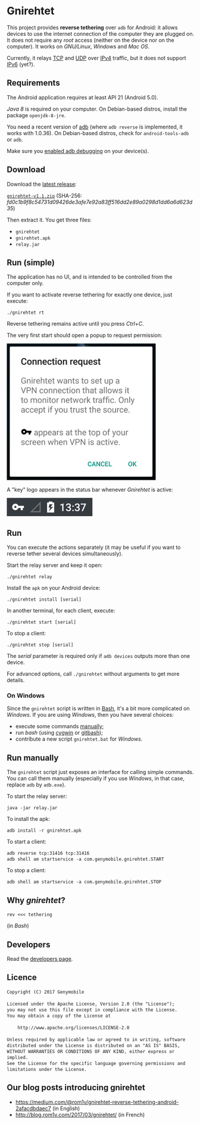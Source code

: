 # Gnirehtet

This project provides **reverse tethering** over `adb` for Android: it
allows devices to use the internet connection of the computer they are plugged
on. It does not require any _root_ access (neither on the device nor on the
computer). It works on _GNU/Linux_, _Windows_ and _Mac OS_.

Currently, it relays [TCP] and [UDP] over [IPv4] traffic, but it does not
support [IPv6] (yet?).

[TCP]: https://en.wikipedia.org/wiki/Transmission_Control_Protocol
[UDP]: https://fr.wikipedia.org/wiki/User_Datagram_Protocol
[IPv4]: https://en.wikipedia.org/wiki/IPv4
[IPv6]: https://en.wikipedia.org/wiki/IPv6


## Requirements

The Android application requires at least API 21 (Android 5.0).

_Java 8_ is required on your computer. On Debian-based distros, install the
package `openjdk-8-jre`.

You need a recent version of [adb] (where `adb reverse` is implemented, it
works with 1.0.36). On Debian-based distros, check for `android-tools-adb` or
`adb`.

Make sure you [enabled adb debugging][enable-adb] on your device(s).

[adb]: https://developer.android.com/studio/command-line/adb.html
[enable-adb]: https://developer.android.com/studio/command-line/adb.html#Enabling


## Download

Download the [latest release][latest]:

[`gnirehtet-v1.1.zip`][direct]
(SHA-256: _fd0c1b9f8c54731d09426de3afe7e92a83ff516dd2e89a0298d1dd6a6d623d35_)

[latest]: https://github.com/Genymobile/gnirehtet/releases/latest
[direct]: https://github.com/Genymobile/gnirehtet/releases/download/v1.1/gnirehtet-v1.1.zip


Then extract it. You get three files:
 - `gnirehtet`
 - `gnirehtet.apk`
 - `relay.jar`


## Run (simple)

The application has no UI, and is intended to be controlled from the computer
only.

If you want to activate reverse tethering for exactly one device, just execute:

    ./gnirehtet rt

Reverse tethering remains active until you press _Ctrl+C_.

The very first start should open a popup to request permission:

![request](assets/request.jpg)

A "key" logo appears in the status bar whenever _Gnirehtet_ is active:

![key](assets/key.png)


## Run

You can execute the actions separately (it may be useful if you want to reverse
tether several devices simultaneously).

Start the relay server and keep it open:

    ./gnirehtet relay

Install the `apk` on your Android device:

    ./gnirehtet install [serial]

In another terminal, for each client, execute:

    ./gnirehtet start [serial]

To stop a client:

    ./gnirehtet stop [serial]

The _serial_ parameter is required only if `adb devices` outputs more than one
device.

For advanced options, call `./gnirehtet` without arguments to get more details.


### On Windows

Since the `gnirehtet` script is written in [Bash], it's a bit more complicated
on _Windows_. If you are using _Windows_, then you have several choices:

 - execute some commands [manually](#run-manually);
 - run _bash_ (using [cygwin] or [gitbash]);
 - contribute a new script `gnirehtet.bat` for _Windows_.

[bash]: https://en.wikipedia.org/wiki/Bash_%28Unix_shell%29
[gitbash]: https://git-for-windows.github.io/
[cygwin]: https://www.cygwin.com/


## Run manually

The `gnirehtet` script just exposes an interface for calling simple commands.
You can call them manually (especially if you use _Windows_, in that case,
replace `adb` by `adb.exe`).

To start the relay server:

    java -jar relay.jar

To install the apk:

    adb install -r gnirehtet.apk

To start a client:

    adb reverse tcp:31416 tcp:31416
    adb shell am startservice -a com.genymobile.gnirehtet.START

To stop a client:

    adb shell am startservice -a com.genymobile.gnirehtet.STOP


## Why _gnirehtet_?

    rev <<< tethering

(in _Bash_)


## Developers

Read the [developers page].

[developers page]: DEVELOP.md


## Licence

    Copyright (C) 2017 Genymobile

    Licensed under the Apache License, Version 2.0 (the "License");
    you may not use this file except in compliance with the License.
    You may obtain a copy of the License at

        http://www.apache.org/licenses/LICENSE-2.0

    Unless required by applicable law or agreed to in writing, software
    distributed under the License is distributed on an "AS IS" BASIS,
    WITHOUT WARRANTIES OR CONDITIONS OF ANY KIND, either express or implied.
    See the License for the specific language governing permissions and
    limitations under the License.


## Our blog posts introducing gnirehtet

- <https://medium.com/@rom1v/gnirehtet-reverse-tethering-android-2afacdbdaec7> (in
English)
- <http://blog.rom1v.com/2017/03/gnirehtet/> (in French)
